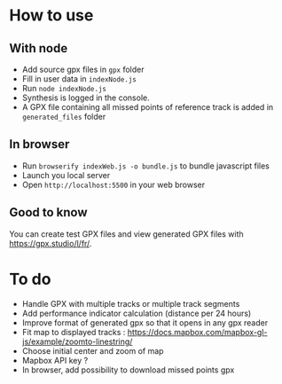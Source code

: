 # How to use
## With node
- Add source gpx files in `gpx` folder
- Fill in user data in `indexNode.js`
- Run `node indexNode.js`
- Synthesis is logged in the console.
- A GPX file containing all missed points of reference track is added in `generated_files` folder

## In browser
- Run `browserify indexWeb.js -o bundle.js` to bundle javascript files
- Launch you local server
- Open `http://localhost:5500` in your web browser

## Good to know
You can create test GPX files and view generated GPX files with https://gpx.studio/l/fr/.
# To do
- Handle GPX with multiple tracks or multiple track segments
- Add performance indicator calculation (distance per 24 hours)
- Improve format of generated gpx so that it opens in any gpx reader
- Fit map to displayed tracks : https://docs.mapbox.com/mapbox-gl-js/example/zoomto-linestring/
- Choose initial center and zoom of map
- Mapbox API key ?
- In browser, add possibility to download missed points gpx
